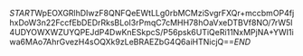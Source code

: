$START$WpEOXGRlhDIwzF8QNFQeEWtLLg0rbMCMziSvgrFXQr+mccbmOP4fjhxDoW3n22FccfEbDEDrRksBLoI3rPmqC7cMHH78hOaVxeDTBVf8NO/7rW5I4UDYOWXWZUYQPEJdP4DwKnESkpcS/P56psk6UTiQeRi11NxMPjNA+YWI1iwa6MAo7AhrGvezH4sOQXk9zLeBRAEZbG4Q6aiHTNicjQ==$END$